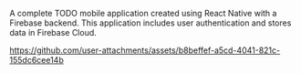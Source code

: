 A complete TODO mobile application created using React Native with a Firebase backend. This application includes user authentication and stores data in Firebase Cloud.



https://github.com/user-attachments/assets/b8beffef-a5cd-4041-821c-155dc6cee14b

